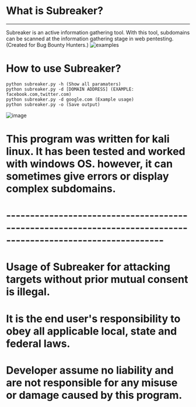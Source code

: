 # What is Subreaker?
 ------------------------------------------------------------
Subreaker is an active information gathering tool. With this tool, subdomains can be scanned at the information gathering stage in web pentesting. (Created for Bug Bounty Hunters.)
![examples](https://user-images.githubusercontent.com/64712867/83596341-14f76f80-a56d-11ea-9f30-9f74cbe7dc8c.png)

# How to use Subreaker?
```
python subreaker.py -h (Show all paramaters)
python subreaker.py -d [DOMAIN ADDRESS] (EXAMPLE: facebook.com,twitter.com)
python subreaker.py -d google.com (Example usage)
python subreaker.py -o (Save output)
```
![image](https://user-images.githubusercontent.com/64712867/83640432-c79ef080-a5b4-11ea-9c79-056c2cf6231e.png)

# This program was written for kali linux. It has been tested and worked with windows OS. however, it can sometimes give errors or display complex subdomains.

# -------------------------------------------------------------------------------------------------------------

# Usage of Subreaker for attacking targets without prior mutual consent is illegal. 
# It is the end user's responsibility to obey all applicable local, state and federal laws. 
# Developer assume no liability and are not responsible for any misuse or damage caused by this program.
